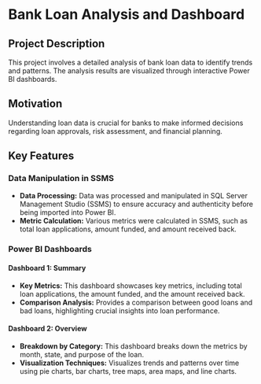 # Bank Loan Analysis and Dashboard

## Project Description
This project involves a detailed analysis of bank loan data to identify trends and patterns. The analysis results are visualized through interactive Power BI dashboards.

## Motivation
Understanding loan data is crucial for banks to make informed decisions regarding loan approvals, risk assessment, and financial planning.

## Key Features

### Data Manipulation in SSMS
- **Data Processing:** Data was processed and manipulated in SQL Server Management Studio (SSMS) to ensure accuracy and authenticity before being imported into Power BI.
- **Metric Calculation:** Various metrics were calculated in SSMS, such as total loan applications, amount funded, and amount received back.

### Power BI Dashboards

#### Dashboard 1: Summary
- **Key Metrics:** This dashboard showcases key metrics, including total loan applications, the amount funded, and the amount received back.
- **Comparison Analysis:** Provides a comparison between good loans and bad loans, highlighting crucial insights into loan performance.

#### Dashboard 2: Overview
- **Breakdown by Category:** This dashboard breaks down the metrics by month, state, and purpose of the loan.
- **Visualization Techniques:** Visualizes trends and patterns over time using pie charts, bar charts, tree maps, area maps, and line charts.

